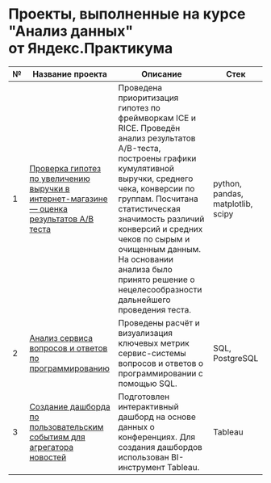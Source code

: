 # Проекты, выполненные на курсе "Анализ данных" <br> от Яндекс.Практикума

| № | Название проекта | Описание | Стек |
|---|------------------|----------|----------------------|
| 1 | [Проверка гипотез по увеличению выручки в интернет-магазине — оценка результатов A/B теста](https://github.com/AleksandraSeleznewa/product_analyst_projects/tree/885886797ae9c08e0252e1ef15ec5a104d6626f7/01_online%20store%20hypotheses%20testing) | Проведена приоритизация гипотез по фреймворкам ICE и RICE. Проведён анализ результатов A/B-теста, построены графики кумулятивной выручки, среднего чека, конверсии по группам. Посчитана статистическая значимость различий конверсий и средних чеков по сырым и очищенным данным. На основании анализа было принято решение о нецелесообразности дальнейшего проведения теста. | python, pandas, matplotlib, scipy |
| 2 | [Анализ сервиса вопросов и ответов по программированию](https://github.com/AleksandraSeleznewa/product_analyst_projects/tree/5d8b173230fa94b1da4cb9026dafc7ef8517a0d2/02_stackoverflow%20analysis) | Проведены расчёт и визуализация ключевых метрик сервис-системы вопросов и ответов о программировании с помощью SQL. | SQL, PostgreSQL |
| 3 | [Создание дашборда по пользовательским событиям для агрегатора новостей](https://github.com/AleksandraSeleznewa/data_analyst/tree/main/%D0%9F%D1%80%D0%BE%D0%B5%D0%BA%D1%82%205) | Подготовлен интерактивный дашборд на основе данных о конференциях. Для создания дашбордов использован BI-инструмент Tableau. | Tableau |
